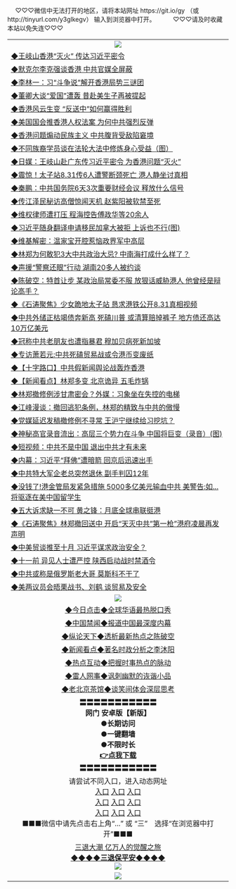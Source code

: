 <table>
　<tr>
♡♡♡微信中无法打开的地区，请将本站网址 https://git.io/gy （或 http://tinyurl.com/y3glkegv） 输入到浏览器中打开。 
　</tr>
　<tr>
♡♡♡请及时收藏本站以免失连♡♡♡
   </tr>
   <tr>
    <td align=center><img src="https://github.com/gyhhx/image-upload/blob/master/title1.jpg" /></td>
  </tr>
   <tr>
<td align=left>
<a href="https://g9v8t8z4.stackpathcdn.com/oo.aspx?name=c1071232&key=tvurxxlgoqbampcg&from=gy">◆王岐山香港“灭火” 传达习近平密令</a><br/></td>
  </tr>
  <tr>
<td align=left>
<a href="https://g9v8t8z4.stackpathcdn.com/oo.aspx?name=c1071302&key=tvurxxlgoqbampcg&from=gy">◆默克尔李克强谈香港 中共官媒全屏蔽</a><br/></td>
 </tr>
  <tr>
<td align=left>
<a href="https://g9v8t8z4.stackpathcdn.com/oo.aspx?name=c1071135&key=tvurxxlgoqbampcg&from=gy">◆李林一：习“斗争说”解开香港局势三谜团</a><br/></td>
 </tr>
   <tr>
<td align=left>
<a href="https://g9v8t8z4.stackpathcdn.com/oo.aspx?name=c1071303&key=tvurxxlgoqbampcg&from=gy">◆董卿大谈“爱国”遭轰 昔赴美生子再被提起</a><br/></td>
   </tr> 
  <tr>
<td align=left>
<a href="https://g9v8t8z4.stackpathcdn.com/oo.aspx?name=c1071132&key=tvurxxlgoqbampcg&from=gy">◆香港风云生变 “反送中”如何赢得胜利</a><br/></td>
  </tr> 
 <tr>
<td align=left>
<a href="https://g9v8t8z4.stackpathcdn.com/oo.aspx?name=c1071286&key=tvurxxlgoqbampcg&from=gy">◆美国国会推香港人权法案 为何中共强烈反弹</a><br/>
</td>
   </tr>
 <tr>
<td align=left>
<a href="https://g9v8t8z4.stackpathcdn.com/oo.aspx?name=c1071273&key=tvurxxlgoqbampcg&from=gy">◆香港问题煽动民族主义 中共腹背受敌陷窘境</a><br/></td>
  </tr>
  <tr>
<td align=left>
<a href="https://g9v8t8z4.stackpathcdn.com/oo.aspx?name=c816702_6_2&key=tvurxxlgoqbampcg&from=gy">◆不同族裔学员谈在法轮大法中修炼身心受益（图）</a><br/></td>
 </tr>
   <tr>
<td align=left>
<a href="https://g9v8t8z4.stackpathcdn.com/oo.aspx?name=c1071275&key=tvurxxlgoqbampcg&from=gy">◆日媒：王岐山赴广东传习近平密令 为香港问题“灭火”</a><br/></td>
   </tr>
 <tr>
<td align=left>
<a href="https://g9v8t8z4.stackpathcdn.com/oo.aspx?name=http://www.soundofhope.org/gb/2019/09/06/n3160800.html&key=tvurxxlgoqbampcg&from=gy">◆震惊！太子站8.31传6人遭警断颈死亡 港人静坐讨真相</a><br/></td>
  </tr>
  <tr>
<td align=left>
<a href="https://g9v8t8z4.stackpathcdn.com/oo.aspx?name=http://www.soundofhope.org/gb/2019/09/06/n3160437.html&key=tvurxxlgoqbampcg&from=gy">◆秦鹏：中共国务院6天3次重要财经会议 释放什么信号</a><br/></td>
 </tr>
  <tr>
<td align=left>
<a href="https://g9v8t8z4.stackpathcdn.com/oo.aspx?name=c1071141&key=tvurxxlgoqbampcg&from=gy">◆传江泽民秘访高僧惊闻天机 赵紫阳被软禁至死</a><br/></td>
 </tr>
   <tr>
<td align=left>
<a href="https://g9v8t8z4.stackpathcdn.com/oo.aspx?name=c1071285&key=tvurxxlgoqbampcg&from=gy">◆维权律师遭打压 程海控告傅政华等20余人</a><br/></td>
   </tr> 
  <tr>
<td align=left>
<a href="https://g9v8t8z4.stackpathcdn.com/oo.aspx?name=http://www.secretchina.com/news/gb/2019/09/06/906330.html&key=tvurxxlgoqbampcg&from=gy">◆习近平随身翻译申请移民加拿大被拒 上诉也不行(图)</a><br/></td>
  </tr> 
 <tr>
<td align=left>
<a href="https://g9v8t8z4.stackpathcdn.com/oo.aspx?name=c1071338&key=tvurxxlgoqbampcg&from=gy">◆维基解密：温家宝开腔惹恼政界军中高层</a><br/>
</td>
   </tr>
 <tr>
<td align=left>
<a href="https://g9v8t8z4.stackpathcdn.com/oo.aspx?name=c1071223&key=tvurxxlgoqbampcg&from=gy">◆林郑为何敢犯3大中共政治大忌? 中南海打成什么样了？</a><br/>
</td>
   </tr>
 <tr>
<td align=left>
<a href="https://g9v8t8z4.stackpathcdn.com/oo.aspx?name=c1071231&key=tvurxxlgoqbampcg&from=gy">◆声援“警察还眼”行动 湖南20多人被约谈</a><br/></td>
  </tr>
  <tr>
<td align=left>
<a href="https://g9v8t8z4.stackpathcdn.com/oo.aspx?name=c1071276&key=tvurxxlgoqbampcg&from=gy">◆陈破空：特首让步 某政治局常委不服 放狠话威胁港人 他曾经是辩论高手？</a><br/></td>
 </tr>
   <tr>
<td align=left>
<a href="https://g9v8t8z4.stackpathcdn.com/oo.aspx?name=c1071306&key=tvurxxlgoqbampcg&from=gy">◆《石涛聚焦》少女跪地太子站 恳求港铁公开8.31真相视频</a><br/>
</td>
   </tr>
 <tr>
<td align=left>
<a href="https://g9v8t8z4.stackpathcdn.com/oo.aspx?name=c1071222&key=tvurxxlgoqbampcg&from=gy">◆中共外储正枯竭债奔新高 死磕川普 或清算赔掉裤子 地方债还高达10万亿美元</a><br/>
</td>
</tr> 
<tr>
<td align=left>
<a href="https://g9v8t8z4.stackpathcdn.com/oo.aspx?name=c1071300&key=tvurxxlgoqbampcg&from=gy">◆冠称中共老朋友也遭指暴君 穆加贝病死新加坡</a><br/>
</td>       
</tr> 

   <tr>
<td align=left>
<a href="https://g9v8t8z4.stackpathcdn.com/oo.aspx?name=c1070792&key=tvurxxlgoqbampcg&from=gy">◆专访萧若元:中共死磕贸易战或令港币变废纸</a><br/></td>
  </tr>
  <tr>
<td align=left>
<a href="https://g9v8t8z4.stackpathcdn.com/oo.aspx?name=c1070745&key=tvurxxlgoqbampcg&from=gy">◆【十字路口】中共假新闻舆论战轰炸香港</a><br/></td>
 </tr>
  <tr>
<td align=left>
<a href="https://g9v8t8z4.stackpathcdn.com/oo.aspx?name=c1070928&key=tvurxxlgoqbampcg&from=gy">◆【新闻看点】林郑多变 北京诡异 五毛炸锅</a><br/></td>
 </tr>
   <tr>
<td align=left>
<a href="https://g9v8t8z4.stackpathcdn.com/oo.aspx?name=c1070892&key=tvurxxlgoqbampcg&from=gy">◆林郑撤修例涉甘肃密会？外媒：习象坐在失控的电梯</a><br/></td>
   </tr> 
  <tr>
<td align=left>
<a href="https://g9v8t8z4.stackpathcdn.com/oo.aspx?name=http://www.soundofhope.org/gb/2019/09/04/n3156941.html&key=tvurxxlgoqbampcg&from=gy">◆江峰漫谈：撤回逃犯条例，林郑的精致与中共的傲慢</a><br/></td>
  </tr> 
 <tr>
<td align=left>
<a href="https://g9v8t8z4.stackpathcdn.com/oo.aspx?name=c1070978&key=tvurxxlgoqbampcg&from=gy">◆党媒延迟发稿撤修例不寻常 王沪宁继续给习挖坑？</a><br/>
</td>
   </tr>
 <tr>
<td align=left>
<a href="https://g9v8t8z4.stackpathcdn.com/oo.aspx?name=http://www.secretchina.com/news/gb/2019/09/05/906258.html&key=tvurxxlgoqbampcg&from=gy">◆神秘高官录音流出：高层三个势力在斗争 中国将巨变（录音）(图)</a><br/></td>
  </tr>
  <tr>
<td align=left>
<a href="https://g9v8t8z4.stackpathcdn.com/oo.aspx?name=c816702_6_10&key=tvurxxlgoqbampcg&from=gy">◆短视频：中共不是中国 退出中共才有未来</a><br/></td>
 </tr>
   <tr>
<td align=left>
<a href="https://g9v8t8z4.stackpathcdn.com/oo.aspx?name=c1070697&key=tvurxxlgoqbampcg&from=gy">◆内幕：习近平“拜佛”遭暗箭 回京后迅速出手</a><br/></td>
   </tr>
 <tr>
<td align=left>
<a href="https://g9v8t8z4.stackpathcdn.com/oo.aspx?name=c1070853&key=tvurxxlgoqbampcg&from=gy">◆中共特大军企老总突然退休 副手判囚12年</a><br/></td>
  </tr>
  <tr>
<td align=left>
<a href="https://g9v8t8z4.stackpathcdn.com/oo.aspx?name=c1070896&key=tvurxxlgoqbampcg&from=gy">◆没钱了!港金管局发紧急措施 5000多亿美元输血中共 美警告:如...将驱逐在美中国留学生</a><br/></td>
 </tr>
  <tr>
<td align=left>
<a href="https://g9v8t8z4.stackpathcdn.com/oo.aspx?name=c1070971&key=tvurxxlgoqbampcg&from=gy">◆五大诉求缺一不可 黄之锋：月底全球串联挺港</a><br/></td>
 </tr>
   <tr>
<td align=left>
<a href="https://g9v8t8z4.stackpathcdn.com/oo.aspx?name=c1070920&key=tvurxxlgoqbampcg&from=gy">◆《石涛聚焦》林郑撤回送中 开启“天灭中共”第一枪”港府凌晨再发声明</a><br/></td>
   </tr> 
  <tr>
<td align=left>
<a href="https://g9v8t8z4.stackpathcdn.com/oo.aspx?name=c1070948&key=tvurxxlgoqbampcg&from=gy">◆中美贸谈推至十月 习近平谋求政治安全？</a><br/></td>
  </tr> 
 <tr>
<td align=left>
<a href="https://g9v8t8z4.stackpathcdn.com/oo.aspx?name=c1070957&key=tvurxxlgoqbampcg&from=gy">◆十一前 异见人士遭严控 陕西启动战时禁酒令</a><br/>
</td>
   </tr>
 <tr>
<td align=left>
<a href="https://g9v8t8z4.stackpathcdn.com/oo.aspx?name=c1070951&key=tvurxxlgoqbampcg&from=gy">◆中共或称是俄罗斯老大哥 莫斯科不干了</a><br/>
</td>
   </tr>
 <tr>
<td align=left>
<a href="https://g9v8t8z4.stackpathcdn.com/oo.aspx?name=c1070976&key=tvurxxlgoqbampcg&from=gy">◆美两议员会晤栗战书、刘鹤 谈贸易及安全</a><br/></td>
  </tr>
  <tr>
    <td align=center><img src="https://github.com/gyhhx/image-upload/blob/master/shipin.jpg" /></td>
  </tr>
   <tr>
   <td align=center> 
<a href="https://xvery.li/oo.aspx?name=c816850&key=lvvdiyawanfwimxk&from=gy&tag=9877">◆今日点击◆全球华语最热脱口秀</a><br/>
    </td>
  </tr>
  <tr>
  <td align=center>
<a href="https://xvery.li/oo.aspx?name=c816860&key=lvvdiyawanfwimxk&from=gy&tag=99733110">◆中国禁闻◆报道中国最深度内幕</a><br/>
   </tr>
  <tr>
     <td align=center>
<a href="https://xvery.li/oo.aspx?name=c816855&key=lvvdiyawanfwimxk&from=gy&tag=997110">◆纵论天下◆透析最新热点之陈破空</a><br/>
   </tr>
   <tr>
      <td align=center>
<a href="https://xvery.li/oo.aspx?name=c838308&key=lvvdiyawanfwimxk&from=gy&tag=9973110">◆新闻看点◆著名时政分析之李沐阳</a><br/>
   </tr>
   <tr>
     <td align=center>
<a href="https://xvery.li/oo.aspx?name=c816852&key=lvvdiyawanfwimxk&from=gy&tag=9733110">◆热点互动◆把握时事热点的脉动</a><br/>
   </tr>
   <tr>
      <td align=center>
<a href="https://xvery.li/oo.aspx?name=c816694&key=lvvdiyawanfwimxk&from=gy&tag=93310">◆雷人网事◆讽刺幽默的诙谐小品</a><br/>
   </tr>
   <tr>
    <td align=center>
<a href="https://xvery.li/oo.aspx?name=c816650&key=lvvdiyawanfwimxk&from=gy&tag=9973110">◆老北京茶馆◆谈笑间体会深层思考</a><br/>
   </tr>
  <tr>
    <td align=center>
 <b>〓〓〓〓〓〓〓〓〓〓〓<br/>网门 安卓版【新版】<br/> ●长期访问<br/> ●一键翻墙<br/>  ●不限时长<br/> 
 <a href="https://share.weiyun.com/5P3odp0">👉<b>点我下载</a><br/>〓〓〓〓〓〓〓〓〓〓〓<br/>
    </td>
    </tr>
   <tr>
    <td align=center>请尝试不同入口，进入动态网址<br/>
      <a href="https://s3.us-east-2.amazonaws.com/ogateo/show.htm">入口</a>
      <a href="https://s3.ca-central-1.amazonaws.com/ogatec/show.htm">入口</a>
      <a href="https://s3.ap-southeast-2.amazonaws.com/ogatey/show.htm">入口</a><br/>
      <a href="https://s3.ap-northeast-2.amazonaws.com/ogates/show.htm">入口</a>
      <a href="https://s3.eu-central-1.amazonaws.com/ogatef/show.htm">入口</a>
      <a href="https://s3.ap-south-1.amazonaws.com/ogatem/show.htm">入口</a><br/>
      <a href="https://s3-us-west-1.amazonaws.com/ogaten/show.htm">入口</a>
      <a href="https://s3.eu-west-2.amazonaws.com/ogatel/show.htm">入口</a>
      <a href="https://s3.ap-northeast-1.amazonaws.com/ogatet/show.htm">入口</a><br/>
      ■■■微信中请先点击右上角“...” 或 “三”　选择“在浏览器中打开”■■■<b><br/>
    </td>
  </tr>
  <tr>  
  <td align=center>
  <a href="http://ctbtfdoocixoa.global.ssl.fastly.net/oo.aspx?name=c894205&key=ofejcfaxcltk&from=gy2&tag=9973110">三退大潮 亿万人的觉醒之旅</a><br/>
      <a href="http://ctbtfdoocixoa.global.ssl.fastly.net/oo.aspx?name=ogQuit.aspx&key=ofejcfaxcltk&from=gy2"><b>◆◆◆◆三退保平安◆◆◆◆<br/></a>
      <img src="https://github.com/gyhhx/image-upload/blob/master/3t.jpg" /><br/>
      </td>
  </tr>
   <tr>
    <td align=center><img src="https://raw.githubusercontent.com/oGate2/Up/master/oGate_640.jpg"/></td>
  </tr>
</table>
